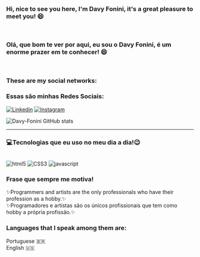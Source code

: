 ### Hi, nice to see you here, I'm Davy Fonini, it's a great pleasure to meet you! 😄
<br>

### Olá, que bom te ver por aqui, eu sou o Davy Fonini, é um enorme prazer em te conhecer! 😄
<br>


### These are my social networks:

### Essas são minhas Redes Sociais: 

[![Linkedin](https://img.shields.io/badge/LinkedIn-0077B5?style=for-the-badge&logo=linkedin&logoColor=white)](https://www.linkedin.com/in/davy-fonini-271047237/)
[![Instagram](https://img.shields.io/badge/Instagram-E4405F?style=for-the-badge&logo=instagram&logoColor=white)]()

![Davy-Fonini GitHub stats](https://github-readme-stats.vercel.app/api?username=davy-fonini-M&show_icons=true&theme=onedark)

***
### 💻Tecnologias que eu uso no meu dia a dia!😉

<div style="display: inline-block"><br/>
<img alt="html5" src="https://img.shields.io/badge/HTML5-E34F26?style=for-the-badge&logo=html5&logoColor=white"/>
<img alt="CSS3" src="https://img.shields.io/badge/CSS3-1572B6?style=for-the-badge&logo=css3&logoColor=white"/>
<img alt="javascript" src="https://img.shields.io/badge/JavaScript-F7DF1E?style=for-the-badge&logo=javascript&logoColor=black"/>
</div><br/>

### Frase que sempre me motiva!
✨Programmers and artists are the only professionals who have their profession as a hobby.✨<br>
✨Programadores e artistas são os únicos profissionais que tem como hobby a própria profissão.✨



### Languages ​​that I speak among them are:
Portuguese 🇧🇷
</br>
English 🇺🇸
